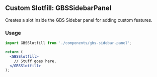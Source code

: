 ## Custom Slotfill: GBSSidebarPanel
Creates a slot inside the GBS Sidebar panel for adding custom features.

### Usage
```jsx
import GBSSlotfill from './components/gbs-sidebar-panel';

return (
  <GBSSlotfill>
    // Stuff goes here.
  </GBSSlotfill>
);
```
